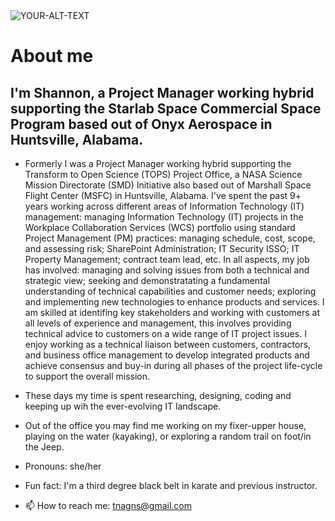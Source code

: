 <picture>
 <source media="(prefers-color-scheme: dark)" srcset="https://th.bing.com/th/id/R.4ab46b5f5ca9364798bf2f25f334a072?rik=0i8A6pJwtZQYmA&riu=http%3a%2f%2faistgroup.com%2fimages%2fit-sol.jpg&ehk=yndiU%2bMXKpLUEIPGrByCQZTXR4OEBSXCdBYILG8OeqQ%3d&risl=&pid=ImgRaw&r=0">
 <source media="(prefers-color-scheme: light)" srcset="https://th.bing.com/th/id/R.4ab46b5f5ca9364798bf2f25f334a072?rik=0i8A6pJwtZQYmA&riu=http%3a%2f%2faistgroup.com%2fimages%2fit-sol.jpg&ehk=yndiU%2bMXKpLUEIPGrByCQZTXR4OEBSXCdBYILG8OeqQ%3d&risl=&pid=ImgRaw&r=0">
 <img alt="YOUR-ALT-TEXT" src="YOUR-DEFAULT-IMAGE">
</picture>

# About me

## I'm Shannon, a Project Manager working hybrid supporting the Starlab Space Commercial Space Program based out of Onyx Aerospace in Huntsville, Alabama.

- Formerly I was a Project Manager working hybrid supporting the Transform to Open Science (TOPS) Project Office, a NASA Science Mission Directorate (SMD) Initiative also based out of Marshall Space Flight Center (MSFC) in Huntsville, Alabama.  I've spent the past 9+ years working across different areas of Information Technology (IT) management: managing Information Technology (IT) projects in the Workplace Collaboration Services (WCS) portfolio using standard Project Management (PM) practices: managing schedule, cost, scope, and assessing risk; SharePoint Administration; IT Security ISSO; IT Property Management; contract team lead, etc.  In all aspects, my job has involved: managing and solving issues from both a technical and strategic view; seeking and demonstratating a fundamental understanding of technical capabilities and customer needs; exploring and implementing new technologies to enhance products and services.  I am skilled at identifing key stakeholders and working with customers at all levels of experience and management, this involves providing technical advice to customers on a wide range of IT project issues.
I enjoy working as a technical liaison between customers, contractors, and business office management to develop integrated products and achieve consensus and buy-in during all phases of the project life-cycle to support the overall mission.

- These days my time is spent researching, designing, coding and keeping up wih the ever-evolving IT landscape.

- Out of the office you may find me working on my fixer-upper house, playing on the water (kayaking), or exploring a random trail on foot/in the Jeep.

- Pronouns: she/her

- Fun fact: I'm a third degree black belt in karate and previous instructor.

- 📫 How to reach me: tnagns@gmail.com


